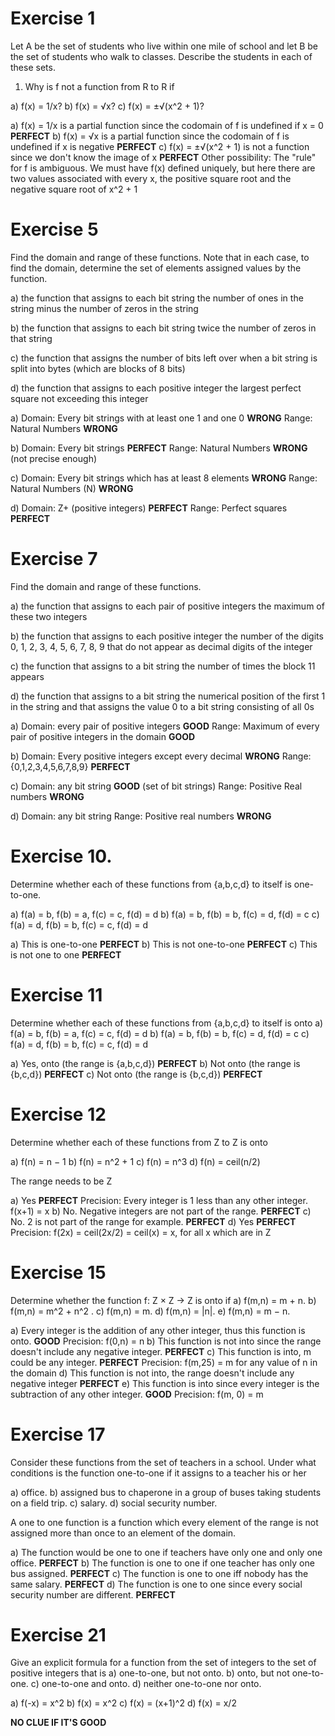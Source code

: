 # Exercise 1

Let A be the set of students who live within one mile of school and let B be the set of students who walk to classes. Describe the students in each of these sets.

1. Why is f not a function from R to R if

a) f(x) = 1/x?
b) f(x) = √x?
c) f(x) = ±√(x^2 + 1)?

a) f(x) = 1/x is a partial function since the codomain of f is undefined if x = 0  **PERFECT**
b) f(x) = √x is a partial function since the codomain of f is undefined if x is negative **PERFECT**
c) f(x) = ±√(x^2 + 1) is not a function since we don't know the image of x **PERFECT**
Other possibility:
The "rule" for f is ambiguous. We must have f(x) defined uniquely, but here there are two values
associated with every x, the positive square root and the negative square root of x^2 + 1

# Exercise 5

Find the domain and range of these functions. Note that
in each case, to find the domain, determine the set of
elements assigned values by the function.

a) the function that assigns to each bit string the number
of ones in the string minus the number of zeros in the
string

b) the function that assigns to each bit string twice the
number of zeros in that string

c) the function that assigns the number of bits left over
when a bit string is split into bytes (which are blocks
of 8 bits)

d) the function that assigns to each positive integer the
largest perfect square not exceeding this integer

a)
Domain: Every bit strings with at least one 1 and one 0 **WRONG**
Range: Natural Numbers **WRONG**

b) 
Domain: Every bit strings **PERFECT**
Range: Natural Numbers **WRONG** (not precise enough)

c) 
Domain: Every bit strings which has at least 8 elements **WRONG**
Range: Natural Numbers (N) **WRONG**

d) 
Domain: Z+ (positive integers) **PERFECT**
Range: Perfect squares **PERFECT**

# Exercise 7

Find the domain and range of these functions.

a) the function that assigns to each pair of positive integers the maximum of these two integers

b) the function that assigns to each positive integer the number of the digits 0, 1, 2, 3, 4, 5, 6, 7, 8, 9 that do not appear as decimal digits of the integer 

c) the function that assigns to a bit string the number of times the block 11 appears

d) the function that assigns to a bit string the numerical position of the first 1 in the string and that assigns the value 0 to a bit string consisting of all 0s

a) Domain: every pair of positive integers **GOOD**
Range: Maximum of every pair of positive integers in the domain **GOOD**

b) Domain: Every positive integers except every decimal **WRONG**
Range: {0,1,2,3,4,5,6,7,8,9} **PERFECT**

c) Domain: any bit string **GOOD** (set of bit strings)
Range: Positive Real numbers **WRONG**

d) Domain: any bit string
Range: Positive real numbers **WRONG**

# Exercise 10. 
Determine whether each of these functions from {a,b,c,d} to itself is one-to-one.

a) f(a) = b, f(b) = a, f(c) = c, f(d) = d
b) f(a) = b, f(b) = b, f(c) = d, f(d) = c
c) f(a) = d, f(b) = b, f(c) = c, f(d) = d

a) This is one-to-one **PERFECT**
b) This is not one-to-one **PERFECT**
c) This is not one to one **PERFECT**

# Exercise 11

 Determine whether each of these functions from {a,b,c,d} to itself is onto
a) f(a) = b, f(b) = a, f(c) = c, f(d) = d
b) f(a) = b, f(b) = b, f(c) = d, f(d) = c
c) f(a) = d, f(b) = b, f(c) = c, f(d) = d

a) Yes, onto (the range is {a,b,c,d}) **PERFECT** 
b) Not onto (the range is {b,c,d}) **PERFECT**
c) Not onto (the range is {b,c,d}) **PERFECT**

# Exercise 12

Determine whether each of these functions from Z to Z is onto

a) f(n) = n − 1
b) f(n) = n^2 + 1
c) f(n) = n^3
d) f(n) = ceil(n/2)

The range needs to be Z

a) Yes **PERFECT**
Precision: Every integer is 1 less than any other integer. f(x+1) = x
b) No. Negative integers are not part of the range. **PERFECT**
c) No. 2 is not part of the range for example. **PERFECT**
d) Yes **PERFECT**
Precision: f(2x) = ceil(2x/2) = ceil(x) = x, for all x which are in Z

# Exercise 15

Determine whether the function f: Z × Z → Z is onto if
a) f(m,n) = m + n.
b) f(m,n) = m^2 + n^2 .
c) f(m,n) = m.
d) f(m,n) = |n|.
e) f(m,n) = m − n.

a) Every integer is the addition of any other integer, thus this function is onto. **GOOD**
Precision: f(0,n) = n
b) This function is not into since the range doesn't include any negative integer. **PERFECT**
c) This function is into, m could be any integer. **PERFECT** 
Precision: f(m,25) = m for any value of n in the domain
d) This function is not into, the range doesn't include any negative integer **PERFECT**
e) This function is into since every integer is the subtraction of any other integer. **GOOD**
Precision: f(m, 0) = m

# Exercise 17

Consider these functions from the set of teachers in a school. Under what conditions is the function one-to-one if it assigns to a teacher his or her

a) office.
b) assigned bus to chaperone in a group of buses taking
students on a field trip.
c) salary.
d) social security number.


A one to one function is a function which every element of the range is not assigned more than once to an element of the domain.

a) The function would be one to one if teachers have only one and only one office. **PERFECT**
b) The function is one to one if one teacher has only one bus assigned. **PERFECT**
c) The function is one to one iff nobody has the same salary. **PERFECT**
d) The function is one to one since every social security number are different. **PERFECT**

# Exercise 21

Give an explicit formula for a function from the set of integers to the set of positive integers that is
a) one-to-one, but not onto.
b) onto, but not one-to-one.
c) one-to-one and onto.
d) neither one-to-one nor onto.

a) f(-x) = x^2
b) f(x) = x^2
c) f(x) = (x+1)^2
d) f(x) = x/2

**NO CLUE IF IT'S GOOD**
